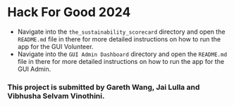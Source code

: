 # Hack For Good 2024

- Navigate into the `the_sustainability_scorecard` directory and open the `README.md` file in there for more detailed instructions on how to run the app for the GUI Volunteer.
- Navigate into the `GUI Admin Dashboard` directory and open the `README.md` file in there for more detailed instructions on how to run the app for the GUI Admin.

### This project is submitted by Gareth Wang, Jai Lulla and Vibhusha Selvam Vinothini.
